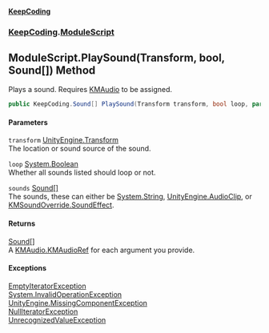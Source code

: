 #### [KeepCoding](index.md 'index')
### [KeepCoding](KeepCoding.md 'KeepCoding').[ModuleScript](ModuleScript.md 'KeepCoding.ModuleScript')
## ModuleScript.PlaySound(Transform, bool, Sound[]) Method
Plays a sound. Requires [KMAudio](https://docs.microsoft.com/en-us/dotnet/api/KMAudio 'KMAudio') to be assigned.  
```csharp
public KeepCoding.Sound[] PlaySound(Transform transform, bool loop, params KeepCoding.Sound[] sounds);
```
#### Parameters
<a name='KeepCoding.ModuleScript.PlaySound(Transform.bool.KeepCoding.Sound..).transform'></a>
`transform` [UnityEngine.Transform](https://docs.microsoft.com/en-us/dotnet/api/UnityEngine.Transform 'UnityEngine.Transform')  
The location or sound source of the sound.
  
<a name='KeepCoding.ModuleScript.PlaySound(Transform.bool.KeepCoding.Sound..).loop'></a>
`loop` [System.Boolean](https://docs.microsoft.com/en-us/dotnet/api/System.Boolean 'System.Boolean')  
Whether all sounds listed should loop or not.
  
<a name='KeepCoding.ModuleScript.PlaySound(Transform.bool.KeepCoding.Sound..).sounds'></a>
`sounds` [Sound](Sound.md 'KeepCoding.Sound')[[]](https://docs.microsoft.com/en-us/dotnet/api/System.Array 'System.Array')  
The sounds, these can either be [System.String](https://docs.microsoft.com/en-us/dotnet/api/System.String 'System.String'), [UnityEngine.AudioClip](https://docs.microsoft.com/en-us/dotnet/api/UnityEngine.AudioClip 'UnityEngine.AudioClip'), or [KMSoundOverride.SoundEffect](https://docs.microsoft.com/en-us/dotnet/api/KMSoundOverride.SoundEffect 'KMSoundOverride.SoundEffect').
  
#### Returns
[Sound](Sound.md 'KeepCoding.Sound')[[]](https://docs.microsoft.com/en-us/dotnet/api/System.Array 'System.Array')  
A [KMAudio.KMAudioRef](https://docs.microsoft.com/en-us/dotnet/api/KMAudio.KMAudioRef 'KMAudio.KMAudioRef') for each argument you provide.
#### Exceptions
[EmptyIteratorException](EmptyIteratorException.md 'KeepCoding.Internal.EmptyIteratorException')  
[System.InvalidOperationException](https://docs.microsoft.com/en-us/dotnet/api/System.InvalidOperationException 'System.InvalidOperationException')  
[UnityEngine.MissingComponentException](https://docs.microsoft.com/en-us/dotnet/api/UnityEngine.MissingComponentException 'UnityEngine.MissingComponentException')  
[NullIteratorException](NullIteratorException.md 'KeepCoding.Internal.NullIteratorException')  
[UnrecognizedValueException](UnrecognizedValueException.md 'KeepCoding.Internal.UnrecognizedValueException')  
